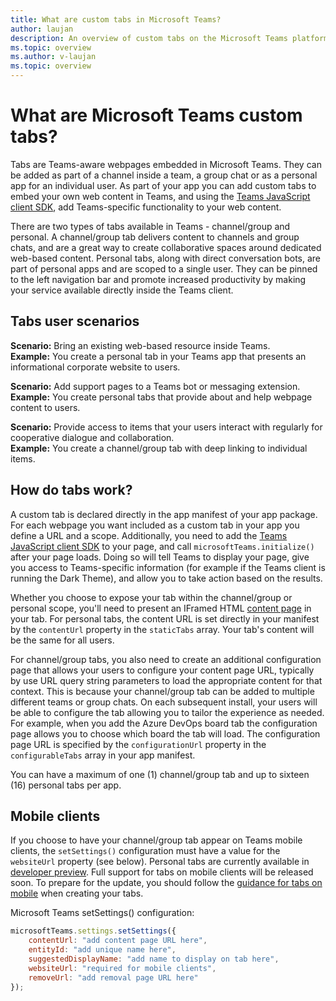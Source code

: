 ```yaml
---
title: What are custom tabs in Microsoft Teams?
author: laujan
description: An overview of custom tabs on the Microsoft Teams platform
ms.topic: overview
ms.author: v-laujan
ms.topic: overview
---
```

# What are Microsoft Teams custom tabs?

Tabs are Teams-aware webpages embedded in Microsoft Teams. They can be added as part of a channel inside a team, a group chat or as a personal app for an individual user. As part of your app you can add custom tabs to embed your own web content in Teams, and using the [Teams JavaScript client SDK](/javascript/api/overview/msteams-client), add Teams-specific functionality to your web content.

There are two types of tabs available in Teams - channel/group and personal. A channel/group tab delivers content to channels and group chats, and are a great way to create collaborative spaces around dedicated web-based content. Personal tabs, along with direct conversation bots, are part of personal apps and are scoped to a single user. They can be pinned to the left navigation bar and promote increased productivity by making your service available directly inside the Teams client.

## Tabs user scenarios

**Scenario:** Bring an existing web-based resource inside Teams. \
**Example:** You create a personal tab in your Teams app that presents an informational corporate website to users.

**Scenario:** Add support pages to a Teams bot or messaging extension. \
**Example:** You create personal tabs that provide about and help webpage content to users.

**Scenario:** Provide access to items that your users interact with regularly for cooperative dialogue and collaboration. \
**Example:** You create a channel/group tab with deep linking to individual items.

## How do tabs work?

A custom tab is declared directly in the app manifest of your app package. For each webpage you want included as a custom tab in your app you define a URL and a scope. Additionally, you need to add the [Teams JavaScript client SDK](/javascript/api/overview/msteams-client) to your page, and call `microsoftTeams.initialize()` after your page loads. Doing so will tell Teams to display your page, give you access to Teams-specific information (for example if the Teams client is running the Dark Theme), and allow you to take action based on the results.

Whether you choose to expose your tab within the channel/group or personal scope, you'll need to present an IFramed HTML [content page](~/tabs/how-to/create-tab-pages/content-page.md) in your tab. For personal tabs, the content URL is set directly in your manifest by the `contentUrl` property in the `staticTabs` array. Your tab's content will be the same for all users.

For channel/group tabs, you also need to create an additional configuration page that allows your users to configure your content page URL, typically by use URL query string parameters to load the appropriate content for that context. This is because your channel/group tab can be added to multiple different teams or group chats. On each subsequent install, your users will be able to configure the tab allowing you to tailor the experience as needed. For example, when you add the Azure DevOps board tab the configuration page allows you to choose which board the tab will load. The configuration page URL is specified by the  `configurationUrl` property in the `configurableTabs` array in your app manifest.

You can have a maximum of one (1) channel/group tab and up to sixteen (16) personal tabs per app.

## Mobile clients

If you choose to have your channel/group tab appear on Teams mobile clients, the `setSettings()` configuration must have a value for the `websiteUrl` property (see below). Personal tabs are currently available in [developer preview](~/resources/dev-preview/developer-preview-intro.md). Full support for tabs on mobile clients will be released soon. To prepare for the update, you should follow the [guidance for tabs on mobile](~/tabs/design/tabs-mobile.md) when creating your tabs.

Microsoft Teams setSettings() configuration:

```javascript
microsoftTeams.settings.setSettings({
    contentUrl: "add content page URL here",
    entityId: "add unique name here",
    suggestedDisplayName: "add name to display on tab here",
    websiteUrl: "required for mobile clients",
    removeUrl: "add removal page URL here"
});
```
